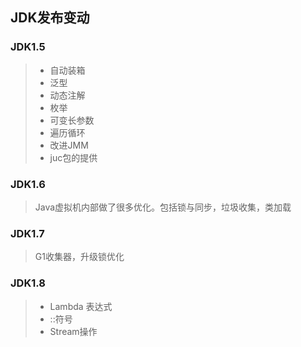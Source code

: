 ## JDK发布变动

### JDK1.5

> - 自动装箱
> - 泛型
> - 动态注解
> - 枚举
> - 可变长参数
> - 遍历循环
> - 改进JMM
> - juc包的提供

### JDK1.6

> Java虚拟机内部做了很多优化。包括锁与同步，垃圾收集，类加载

### JDK1.7

> G1收集器，升级锁优化

### JDK1.8

> - Lambda 表达式
> - ::符号
> - Stream操作